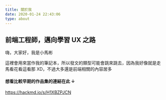 ```yaml
---
title: 關於我
date: 2020-01-24 22:43:06
type: about
---
```


## 前端工程師，邁向學習 UX 之路

嗨，大家好，我是小馬彬

這裡會用來當作我的筆記本，所以發文的類型可能會跳來跳去，因為我好像就是走馬看花看這看那 XD，不過大多還是前端相關的內容居多

#### 想看比較早期的作品集的連結在此 ↓

https://hackmd.io/s/H1XBZPJCN
